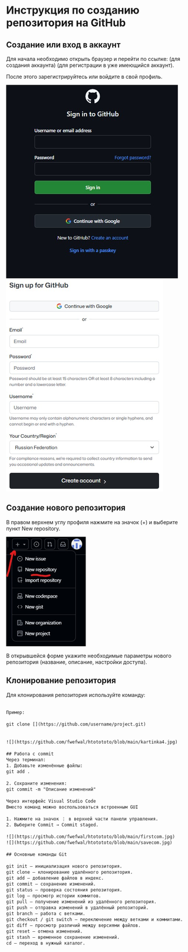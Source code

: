 # Инструкция по созданию репозитория на GitHub

## Создание или вход в аккаунт

Для начала необходимо открыть браузер и перейти по ссылке: [](https://github.com/signup) (для создания аккаунта) [](https://github.com/login) (для регистрации в уже имеющийся аккаунт).

После этого зарегистрируйтесь или войдите в свой профиль.

![](https://github.com/fwefwal/htotototo/blob/main/kartinka1.jpg)
![](https://github.com/fwefwal/htotototo/blob/main/kartinka2.jpg)

## Создание нового репозитория

В правом верхнем углу профиля нажмите на значок (+) и выберите пункт New repository.

![](https://github.com/fwefwal/htotototo/blob/main/kartinka3.jpg)

В открывшейся форме укажите необходимые параметры нового репозитория (название, описание, настройки доступа).
 

## Клонирование репозитория

Для клонирования репозитория используйте команду:

```git clone <ссылка на репозиторий>

Пример:

git clone [](https://github.com/username/project.git)


![](https://github.com/fwefwal/htotototo/blob/main/kartinka4.jpg)

## Работа с commit
Через терминал:
1. Добавьте изменённые файлы:
git add .

2. Сохраните изменения:
git commit -m "Описание изменений"

Через интерфейс Visual Studio Code
Вместо команд можно воспользоваться встроенным GUI

1. Нажмите на значок ⋮ в верхней части панели управления.
2. Выберите Commit → Commit staged.

![](https://github.com/fwefwal/htotototo/blob/main/firstcom.jpg)
![](https://github.com/fwefwal/htotototo/blob/main/savecom.jpg)

## Основные команды Git

git init — инициализация нового репозитория.
git clone — клонирование удалённого репозитория.
git add — добавление файлов в индекс.
git commit — сохранение изменений.
git status — проверка состояния репозитория.
git log — просмотр истории коммитов.
git pull — получение изменений из удалённого репозитория.
git push — отправка изменений в удалённый репозиторий.
git branch — работа с ветками.
git checkout / git switch — переключение между ветками и коммитами.
git diff — просмотр различий между версиями файлов.
git reset — отмена изменений.
git stash — временное сохранение изменений.
cd — переход в нужный каталог.
